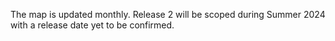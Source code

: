 The map is updated monthly. Release 2 will be scoped during Summer 2024 with a release date yet to be confirmed.